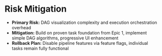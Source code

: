 # Risk Mitigation

- **Primary Risk:** DAG visualization complexity and execution orchestration overhead
- **Mitigation:** Build on proven task foundation from Epic 1, implement simple DAG algorithms, progressive UI enhancement
- **Rollback Plan:** Disable pipeline features via feature flags, individual tasks remain fully functional
